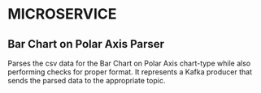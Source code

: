 # MICROSERVICE

## Bar Chart on Polar Axis Parser

Parses the csv data for the Bar Chart on Polar Axis chart-type while also performing checks for proper format. It represents a Kafka producer that sends the parsed data to the appropriate topic.   
